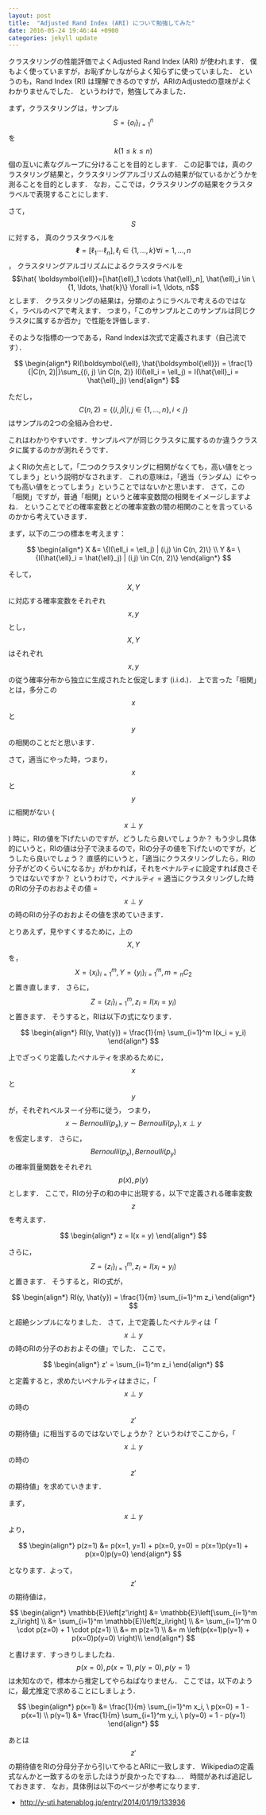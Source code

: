 ```yaml
---
layout: post
title:  "Adjusted Rand Index (ARI) について勉強してみた"
date: 2016-05-24 19:46:44 +0900
categories: jekyll update
---
```

クラスタリングの性能評価でよくAdjusted Rand Index (ARI) が使われます．
僕もよく使っていますが，お恥ずかしながらよく知らずに使っていました．
というのも，Rand Index (RI) は理解できるのですが，ARIのAdjustedの意味がよくわかりませんでした．
というわけで，勉強してみました．

まず，クラスタリングは，サンプル$$S = \{o_i\}_{i=1}^n$$を$$k (1 \leq k \leq n)$$個の互いに素なグループに分けることを目的とします．
この記事では，真のクラスタリング結果と，クラスタリングアルゴリズムの結果が似ているかどうかを測ることを目的とします．
なお，ここでは，クラスタリングの結果をクラスタラベルで表現することにします．

さて，$$S$$に対する，
真のクラスタラベルを$$ \boldsymbol{\ell}=[\ell_1 \cdots \ell_n], \ell_i \in \{1, \ldots, k\} \forall i=1, \ldots, n$$，
クラスタリングアルゴリズムによるクラスタラベルを$$\hat{ \boldsymbol{\ell}}=[\hat{\ell}_1 \cdots \hat{\ell}_n], \hat{\ell}_i \in \{1, \ldots, \hat{k}\} \forall i=1, \ldots, n$$とします．
クラスタリングの結果は，分類のようにラベルで考えるのではなく，ラベルのペアで考えます．
つまり，「このサンプルとこのサンプルは同じクラスタに属するか否か」で性能を評価します．

そのような指標の一つである，Rand Indexは次式で定義されます（自己流です）．

$$
\begin{align*}
RI(\boldsymbol{\ell}, \hat{\boldsymbol{\ell}}) = \frac{1}{|C(n, 2)|}\sum_{(i, j) \in C(n, 2)} I(I(\ell_i = \ell_j) = I(\hat{\ell}_i = \hat{\ell}_j))
\end{align*}
$$

ただし，
$$C(n, 2) = \{(i, j) | i, j \in \{1, \ldots, n\}, i<j \}$$
はサンプルの2つの全組み合わせ．

これはわかりやすいです．サンプルペアが同じクラスタに属するのか違うクラスタに属するのかが測れそうです．

よくRIの欠点として，「二つのクラスタリングに相関がなくても，高い値をとってしまう」という説明がなされます．
これの意味は，「適当（ランダム）にやっても高い値をとってしまう」ということではないかと思います．
さて，この「相関」ですが，普通「相関」というと確率変数間の相関をイメージしますよね．
ということでどの確率変数とどの確率変数の間の相関のことを言っているのかから考えていきます．

まず，以下の二つの標本を考えます：

$$
\begin{align*}
X &= \{I(\ell_i = \ell_j) | (i,j) \in C(n, 2)\} \\
Y &= \{I(\hat{\ell}_i = \hat{\ell}_j) | (i,j) \in C(n, 2)\}
\end{align*}
$$

そして，$$X, Y$$に対応する確率変数をそれぞれ$$x, y$$とし，$$X, Y$$はそれぞれ$$x, y$$の従う確率分布から独立に生成されたと仮定します (i.i.d.)．
上で言った「相関」とは，多分この$$x$$と$$y$$の相関のことだと思います．

さて，適当にやった時，つまり，$$x$$と$$y$$に相関がない ($$x \perp y$$) 時に，RIの値を下げたいのですが，どうしたら良いでしょうか？
もう少し具体的にいうと，RIの値は分子で決まるので，RIの分子の値を下げたいのですが，どうしたら良いでしょう？
直感的にいうと，「適当にクラスタリングしたら，RIの分子がどのくらいになるか」がわかれば，それをペナルティに設定すれば良さそうではないですか？
というわけで，ペナルティ = 適当にクラスタリングした時のRIの分子のおおよその値 = $$x \perp y$$の時のRIの分子のおおよその値を求めていきます．

とりあえず，見やすくするために，上の$$X, Y$$を，
$$X = \{x_i\}_{i=1}^{m}, Y = \{y_i\}_{i=1}^{m}, m={}_n C _2$$と置き直します．
さらに，$$Z = \{z_i\}_{i=1}^m, z_i = I(x_i = y_i)$$と置きます．
そうすると，RIは以下の式になります．

$$
\begin{align*}
RI(y, \hat{y}) = \frac{1}{m} \sum_{i=1}^m I(x_i = y_i)
\end{align*}
$$

上でざっくり定義したペナルティを求めるために，$$x$$と$$y$$が，それぞれベルヌーイ分布に従う，
つまり，$$x \sim Bernoulli(p_x), y \sim Bernoulli(p_y), x \perp y$$を仮定します．
さらに，$$Bernoulli(p_x), Bernoulli(p_y)$$の確率質量関数をそれぞれ$$p(x), p(y)$$とします．
ここで，RIの分子の和の中に出現する，以下で定義される確率変数$$z$$を考えます．

$$
\begin{align*}
z = I(x = y)
\end{align*}
$$

さらに，$$Z = \{z_i\}_{i=1}^m, z_i = I(x_i = y_i)$$と置きます．
そうすると，RIの式が，

$$
\begin{align*}
RI(y, \hat{y}) = \frac{1}{m} \sum_{i=1}^m z_i
\end{align*}
$$

と超絶シンプルになりました．
さて，上で定義したペナルティは「$$x \perp y$$の時のRIの分子のおおよその値」でした．
ここで，

$$
\begin{align*}
z' = \sum_{i=1}^m z_i
\end{align*}
$$

と定義すると，求めたいペナルティはまさに，「$$x \perp y$$の時の$$z'$$の期待値」に相当するのではないでしょうか？
というわけでここから，「$$x \perp y$$の時の$$z'$$の期待値」を求めていきます．

まず，$$x \perp y$$より，

$$
\begin{align*}
p(z=1) &= p(x=1, y=1) + p(x=0, y=0) = p(x=1)p(y=1) + p(x=0)p(y=0)
\end{align*}
$$

となります．よって，$$z'$$の期待値は，

$$
\begin{align*}
\mathbb{E}\left[z'\right] &= \mathbb{E}\left[\sum_{i=1}^m z_i\right] \\
&= \sum_{i=1}^m \mathbb{E}\left[z_i\right] \\
&= \sum_{i=1}^m 0 \cdot p(z=0) + 1 \cdot p(z=1) \\
&= m p(z=1) \\
&= m \left(p(x=1)p(y=1) + p(x=0)p(y=0) \right)\\
\end{align*}
$$

と書けます．すっきりしましたね．
$$p(x=0), p(x=1), p(y=0), p(y=1)$$は未知なので，標本から推定してやらねばなりません．
ここでは，以下のように，最尤推定で求めることにしましょう．

$$
\begin{align*}
p(x=1) &= \frac{1}{m} \sum_{i=1}^m x_i, \ p(x=0) = 1 - p(x=1) \\
p(y=1) &= \frac{1}{m} \sum_{i=1}^m y_i, \ p(y=0) = 1 - p(y=1)
\end{align*}
$$

あとは$$z'$$の期待値をRIの分母分子から引いてやるとARIに一致します．
Wikipediaの定義式なんかと一致するのを示したほうが良かったですね...．
時間があれば追記しておきます．
なお，具体例は以下のページが参考になります．

- <a href="http://y-uti.hatenablog.jp/entry/2014/01/19/133936" target="_blank">http://y-uti.hatenablog.jp/entry/2014/01/19/133936</a>
